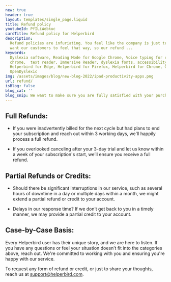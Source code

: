 ```yaml
---
new: true
header: true
layout: templates/single_page.liquid
title: Refund policy
youtubeId: PfILiWebkuc
cardTitle: Refund policy for Helperbird
description:
  Refund policies are infuriating. You feel like the company is just trying to rip you off. We never
  want our customers to feel that way, so our refund ...
keywords:
  Dyslexia software, Reading Mode for Google Chrome, Voice typing for chrome, Text to speech for
  chrome,  text reader, Immersive Reader, dyslexia fonts, accessibility software, dyslexia software,
  Helperbird for Edge, Helperbird for Firefox, Helperbird for Chrome, Opendyslexic for Chrome,
  OpenDyslexic
img: /assets/images/blog/new-blog-2022/ipad-productivity-apps.png
url: refund/
isBlog: false
blog_cat: ''
blog_snip: We want to make sure you are fully satisfied with your purchase of Helperbird Pro or Helperbird Pro Unlimited. If you have any issues, please contact us and we will do our best to assist you.
---
```






## Full Refunds:

- If you were inadvertently billed for the next cycle but had plans to end your subscription and reach out within 3 working days, we'll happily process a full refund.

- If you overlooked canceling after your 3-day trial and let us know within a week of your subscription's start, we’ll ensure you receive a full refund.

## Partial Refunds or Credits:

- Should there be significant interruptions in our service, such as several hours of downtime in a day or multiple days within a month, we might extend a partial refund or credit to your account.

- Delays in our response time? If we don’t get back to you in a timely manner, we may provide a partial credit to your account.

## Case-by-Case Basis:

Every Helperbird user has their unique story, and we are here to listen. If you have any questions or feel your situation doesn’t fit into the categories above, reach out. We're committed to working with you and ensuring you're happy with our service.

To request any form of refund or credit, or just to share your thoughts, reach us at support@helperbird.com.